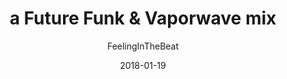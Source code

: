 ---
title: "a Future Funk & Vaporwave mix"
subtitle: "FeelingInTheBeat"
customForwardUrl: "https://www.youtube.com/watch?v=XrgXHYVln2s"
displayImg: "https://img.youtube.com/vi/XrgXHYVln2s/0.jpg"
date: "2018-01-19"
newTab: true 
---